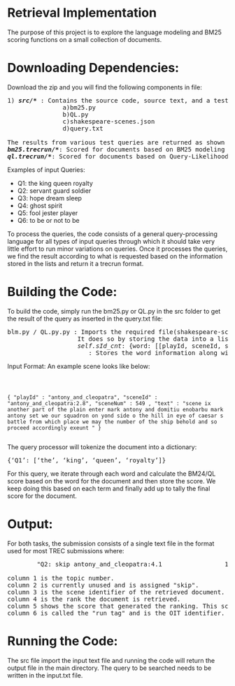 # Retrieval Implementation
<p>
The purpose of this project is to explore the language modeling and BM25 scoring functions on a small collection of documents.
</p>

# Downloading Dependencies:
<p>
Download the zip and you will find the following components in file: 
</p>

<pre>
1) <b><i>src/*</b></i> : Contains the source code, source text, and a test file to check input the query.
               a)bm25.py
               b)QL.py
               c)shakespeare-scenes.json
               d)query.txt 
              
The results from various test queries are returned as shown below:
<b><i>bm25.trecrun/*</b></i>: Scored for documents based on BM25 modeling using k1 = 1.8, k2 = 5, b = 0.75. (Values can be changed accordingly)
<b><i>ql.trecrun/*</b></i>: Scored for documents based on Query-Likelihood modeling (using Dirichlet Smoothing) using mu = 250.
</pre>
Examples of input Queries:
<ul>
        <li>Q1: the king queen royalty </li>
        <li>Q2: servant guard soldier </li>
        <li>Q3: hope dream sleep </li>
        <li>Q4: ghost spirit </li>
        <li>Q5: fool jester player </li>
        <li>Q6: to be or not to be</li>
</ul>
<p>

To process the queries, the code consists of a general query-processing language for all types of input queries through which it should take very little effort to run minor variations on queries. Once it processes the queries, we find the result according to what is requested based on the information stored in the lists and return it a trecrun format.
</p>

# Building the Code:
To build the code, simply run the bm25.py or QL.py in the src folder to get the result of the query as inserted in the query.txt file:
<pre>
blm.py / QL.py.py : Imports the required file(shakespeare-scenes.json) and builds a simple inverted index with positional information.
                   It does so by storing the data into a list of the format:
                   <i>self.sId_cnt</i>: {word: [[playId, sceneId, sceneNum, count], ....]}    
                      : Stores the word information along with it's count in that text.
</pre>
Input Format: An example scene looks like below:
<div class="language-plaintext highlighter-rouge"><div class="highlight"><pre class="highlight"><code> 

{
  "playId" : "antony_and_cleopatra",
  "sceneId" : "antony_and_cleopatra:2.8",
  "sceneNum" : 549 ,
  "text" : "scene ix another part of the plain enter mark antony and domitiu enobarbu mark antony
            set we our squadron on yond side o the hill in eye of caesar s battle from which place
            we may the number of the ship behold and so proceed accordingly exeunt "
}
</code></pre></div></div>
<div>
The query processor will tokenize the document into a dictionary:
<pre>
{‘Q1’: [‘the’, ‘king’, ‘queen’, ‘royalty’]}
</pre>
For this query, we iterate through each word and calculate the BM24/QL score based on the word for the document and then store the score. We keep doing this based on each term and finally add up to tally the final score for the document.
</div>

# Output:
For both tasks, the submission consists of a single text file in the format used for most TREC submissions where:
<pre>
        "Q2: skip antony_and_cleopatra:4.1                 1    6.30275682757   rm27-bm25"

column 1 is the topic number.
column 2 is currently unused and is assigned "skip".
column 3 is the scene identifier of the retrieved document.
column 4 is the rank the document is retrieved. 
column 5 shows the score that generated the ranking. This score is in descending (non-increasing) order.
column 6 is called the "run tag" and is the OIT identifier.
</pre>
   
# Running the Code:

The src file import the input text file and running the code will return the output file in the main directory. 
The query to be searched needs to be written in the input.txt file.
